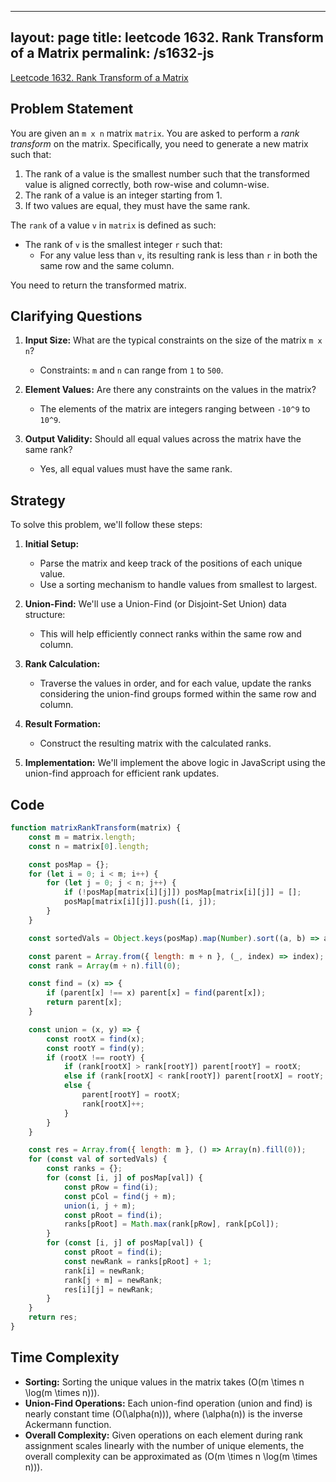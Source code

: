 
---
layout: page
title: leetcode 1632. Rank Transform of a Matrix
permalink: /s1632-js
---
[Leetcode 1632. Rank Transform of a Matrix](https://algoadvance.github.io/algoadvance/l1632)
## Problem Statement

You are given an `m x n` matrix `matrix`. You are asked to perform a *rank transform* on the matrix. Specifically, you need to generate a new matrix such that:

1. The rank of a value is the smallest number such that the transformed value is aligned correctly, both row-wise and column-wise.
2. The rank of a value is an integer starting from 1.
3. If two values are equal, they must have the same rank.

The `rank` of a value `v` in `matrix` is defined as such:
- The rank of `v` is the smallest integer `r` such that:
  - For any value less than `v`, its resulting rank is less than `r` in both the same row and the same column.

You need to return the transformed matrix.

## Clarifying Questions

1. **Input Size:** What are the typical constraints on the size of the matrix `m x n`?
   - Constraints: `m` and `n` can range from `1` to `500`.

2. **Element Values:** Are there any constraints on the values in the matrix?
   - The elements of the matrix are integers ranging between `-10^9` to `10^9`.

3. **Output Validity:** Should all equal values across the matrix have the same rank?
   - Yes, all equal values must have the same rank.

## Strategy

To solve this problem, we'll follow these steps:

1. **Initial Setup:**
   - Parse the matrix and keep track of the positions of each unique value.
   - Use a sorting mechanism to handle values from smallest to largest.

2. **Union-Find:** We'll use a Union-Find (or Disjoint-Set Union) data structure:
   - This will help efficiently connect ranks within the same row and column.

3. **Rank Calculation:**
   - Traverse the values in order, and for each value, update the ranks considering the union-find groups formed within the same row and column.

4. **Result Formation:**
   - Construct the resulting matrix with the calculated ranks.

5. **Implementation:** We'll implement the above logic in JavaScript using the union-find approach for efficient rank updates.

## Code

```javascript
function matrixRankTransform(matrix) {
    const m = matrix.length;
    const n = matrix[0].length;

    const posMap = {};
    for (let i = 0; i < m; i++) {
        for (let j = 0; j < n; j++) {
            if (!posMap[matrix[i][j]]) posMap[matrix[i][j]] = [];
            posMap[matrix[i][j]].push([i, j]);
        }
    }

    const sortedVals = Object.keys(posMap).map(Number).sort((a, b) => a - b);

    const parent = Array.from({ length: m + n }, (_, index) => index);
    const rank = Array(m + n).fill(0);

    const find = (x) => {
        if (parent[x] !== x) parent[x] = find(parent[x]);
        return parent[x];
    }

    const union = (x, y) => {
        const rootX = find(x);
        const rootY = find(y);
        if (rootX !== rootY) {
            if (rank[rootX] > rank[rootY]) parent[rootY] = rootX;
            else if (rank[rootX] < rank[rootY]) parent[rootX] = rootY;
            else {
                parent[rootY] = rootX;
                rank[rootX]++;
            }
        }
    }

    const res = Array.from({ length: m }, () => Array(n).fill(0));
    for (const val of sortedVals) {
        const ranks = {};
        for (const [i, j] of posMap[val]) {
            const pRow = find(i);
            const pCol = find(j + m);
            union(i, j + m);
            const pRoot = find(i);
            ranks[pRoot] = Math.max(rank[pRow], rank[pCol]);
        }
        for (const [i, j] of posMap[val]) {
            const pRoot = find(i);
            const newRank = ranks[pRoot] + 1;
            rank[i] = newRank;
            rank[j + m] = newRank;
            res[i][j] = newRank;
        }
    }
    return res;
}
```

## Time Complexity

- **Sorting:** Sorting the unique values in the matrix takes \(O(m \times n \log(m \times n))\).
- **Union-Find Operations:** Each union-find operation (union and find) is nearly constant time \(O(\alpha(n))\), where \(\alpha(n)\) is the inverse Ackermann function.
- **Overall Complexity:** Given operations on each element during rank assignment scales linearly with the number of unique elements, the overall complexity can be approximated as \(O(m \times n \log(m \times n))\).